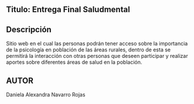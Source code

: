## Titulo: Entrega Final Saludmental
## Descripción 
Sitio web en el cual las personas podrán tener acceso sobre la importancia de la psicología en población de las áreas rurales, dentro de esta se permitirá la interacción con otras personas que deseen participar y realizar aportes sobre diferentes áreas de salud en la población.

## AUTOR 
Daniela Alexandra Navarro Rojas 
